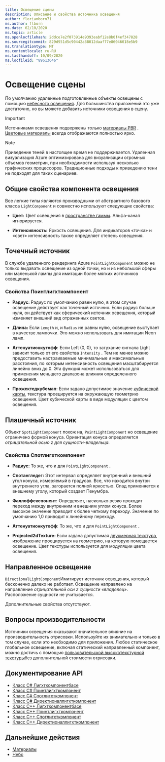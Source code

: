 ```yaml
---
title: Освещение сцены
description: Описание и свойства источника освещения
author: florianborn71
ms.author: flborn
ms.date: 02/10/2020
ms.topic: article
ms.openlocfilehash: 2ddce7e2f073914e9393eabf12e8b0f4ef347828
ms.sourcegitcommit: 829d951d5c90442a38012daaf77e86046018e5b9
ms.translationtype: MT
ms.contentlocale: ru-RU
ms.lasthandoff: 10/09/2020
ms.locfileid: "89613646"
---
```

# <a name="scene-lighting"></a>Освещение сцены

По умолчанию удаленные подготовленные объекты освещены с помощью [небесного освещения](sky.md). Для большинства приложений это уже достаточно, но вы можете добавить источники освещения в сцену.

> [!IMPORTANT]
> Источниками освещения подвержены только [материалы PBR](pbr-materials.md) . [Цветовые материалы](color-materials.md) всегда отображаются полностью ярко.

> [!NOTE]
> Приведение теней в настоящее время не поддерживается. Удаленная визуализация Azure оптимизирована для визуализации огромных объемов геометрии, при необходимости используя несколько графических процессоров. Традиционные подходы к приведению тени не подходят для таких сценариев.

## <a name="common-light-component-properties"></a>Общие свойства компонента освещения

Все легкие типы являются производными от абстрактного базового класса `LightComponent` и совместно используют следующие свойства:

* **Цвет:** Цвет освещения в [пространстве гаммы](https://en.wikipedia.org/wiki/SRGB). Альфа-канал игнорируется.

* **Интенсивность:** Яркость освещения. Для индикаторов «точка» и «свет» интенсивность также определяет степень освещения.

## <a name="point-light"></a>Точечный источник

В службе удаленного рендеринга Azure `PointLightComponent` можно не только выдавать освещение из одной точки, но и из небольшой сферы или маленькой лампы для имитации более мягких источников освещения.

### <a name="pointlightcomponent-properties"></a>Свойства Поинтлигхткомпонент

* **Радиус:** Радиус по умолчанию равен нулю, в этом случае освещение действует как точечный источник. Если радиус больше нуля, он действует как сферический источник освещения, который изменяет внешний вид отраженных светов.

* **Длина:** Если `Length` и, и `Radius` не равны нулю, освещение выступает в качестве лампочки. Это можно использовать для имитации Neon ламп.

* **Аттенуатионкутофф:** Если Left (0, 0), то затухание сигнала Light зависит только от его свойства `Intensity` . Тем не менее можно предоставить настраиваемые минимальные и максимальные расстояния, по которым интенсивность освещения масштабируется линейно вниз до 0. Эта функция может использоваться для применения меньшего диапазона влияния определенного освещения.

* **Прожектедкубемап:** Если задано допустимое значение [кубической карты](../../concepts/textures.md), текстура проецируется на окружающую геометрию освещения. Цвет кубической карты в виде модуляции с цветом освещения.

## <a name="spot-light"></a>Плашечный источник

Объект `SpotLightComponent` похож на, `PointLightComponent` но освещение ограничено формой конуса. Ориентация конуса определяется *отрицательной осью z для сущности-владельца*.

### <a name="spotlightcomponent-properties"></a>Свойства Спотлигхткомпонент

* **Радиус:** То же, что и для `PointLightComponent` .

* **Спотангледег:** Этот интервал определяет внутренний и внешний угол конуса, измеряемый в градусах. Все, что находится внутри внутреннего угла, загорается полной яркостью. Спад применяется к внешнему уголу, который создает Пенумбра.

* **Фаллоффекспонент:** Определяет, насколько резко проходит переход между внутренним и внешним углом конуса. Более высокое значение приводит к более четкому переходу. Значение по умолчанию 1,0 приводит к линейному переходу.

* **Аттенуатионкутофф:** То же, что и для `PointLightComponent` .

* **Projected2dTexture:** Если задана допустимая [двухмерная текстура](../../concepts/textures.md), изображение проецируется на геометрию, на которую помещается освещение. Цвет текстуры используется для модуляции цвета освещения.

## <a name="directional-light"></a>Направленное освещение

`DirectionalLightComponent`Имитирует источник освещения, который бесконечно далеко не работает. Освещение направлено на направление *отрицательной оси z сущности «владелец*». Расположение сущности не учитывается.

Дополнительные свойства отсутствуют.

## <a name="performance-considerations"></a>Вопросы производительности

Источники освещения оказывают значительное влияние на производительность отрисовки. Используйте их внимательно и только в том случае, если это необходимо для приложения. Любое статическое глобальное освещение, включая статический направленный компонент, можно достичь с помощью [пользовательской высокотекстурной текстуры](sky.md)без дополнительной стоимости отрисовки.

## <a name="api-documentation"></a>Документирование API

* [Класс C# Лигхткомпонентбасе](https://docs.microsoft.com/dotnet/api/microsoft.azure.remoterendering.lightcomponentbase)
* [Класс C# Поинтлигхткомпонент](https://docs.microsoft.com/dotnet/api/microsoft.azure.remoterendering.pointlightcomponent)
* [Класс C# Спотлигхткомпонент](https://docs.microsoft.com/dotnet/api/microsoft.azure.remoterendering.spotlightcomponent)
* [Класс C# Директионаллигхткомпонент](https://docs.microsoft.com/dotnet/api/microsoft.azure.remoterendering.directionallightcomponent)
* [Класс C++ Лигхткомпонентбасе](https://docs.microsoft.com/cpp/api/remote-rendering/lightcomponentbase)
* [Класс C++ Поинтлигхткомпонент](https://docs.microsoft.com/cpp/api/remote-rendering/pointlightcomponent)
* [Класс C++ Спотлигхткомпонент](https://docs.microsoft.com/cpp/api/remote-rendering/spotlightcomponent)
* [Класс C++ Директионаллигхткомпонент](https://docs.microsoft.com/cpp/api/remote-rendering/directionallightcomponent)

## <a name="next-steps"></a>Дальнейшие действия

* [Материалы](../../concepts/materials.md)
* [Небо](sky.md)
